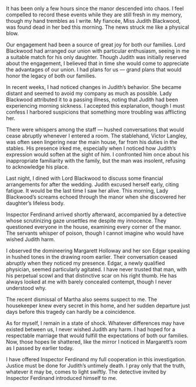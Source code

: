It has been only a few hours since the manor descended into chaos. I feel compelled to record these events while they are still fresh in my memory, though my hand trembles as I write. My fiancée, Miss Judith Blackwood, was found dead in her bed this morning. The news struck me like a physical blow.

Our engagement had been a source of great joy for both our families. Lord Blackwood had arranged our union with particular enthusiasm, seeing in me a suitable match for his only daughter. Though Judith was initially reserved about the engagement, I believed that in time she would come to appreciate the advantages of our union. I had plans for us — grand plans that would honor the legacy of both our families.

In recent weeks, I had noticed changes in Judith’s behavior. She became distant and seemed to avoid my company as much as possible. Lady Blackwood attributed it to a passing illness, noting that Judith had been experiencing morning sickness. I accepted this explanation, though I must confess I harbored suspicions that something more troubling was afflicting her.

There were whispers among the staff — hushed conversations that would cease abruptly whenever I entered a room. The stablehand, Victor Langley, was often seen lingering near the main house, far from his duties in the stables. His presence irked me, especially when I noticed how Judith’s expression would soften at the sight of him. I confronted him once about his inappropriate familiarity with the family, but the man was insolent, refusing to acknowledge his place.

Last night, I dined with Lord Blackwood to discuss some financial arrangements for after the wedding. Judith excused herself early, citing fatigue. It would be the last time I saw her alive. This morning, Lady Blackwood’s screams echoed through the manor when she discovered her daughter’s lifeless body.

Inspector Ferdinand arrived shortly afterward, accompanied by a detective whose scrutinizing gaze unsettles me despite my innocence. They questioned everyone in the house, examining every corner of the manor. The servants whisper of poison, though I cannot imagine who would have wished Judith harm.

I observed the domineering Margarett Holloway and her son Edgar speaking in hushed tones in the drawing room earlier. Their conversation ceased abruptly when they noticed my presence. Edgar, a newly qualified physician, seemed particularly agitated. I have never trusted that man, with his perpetual scowl and that distinctive scar on his right thumb. He has always looked at me with barely concealed contempt, though I never understood why.

The recent dismissal of Martha also seems suspect to me. The housekeeper knew every secret in this home, and her sudden departure just days before this tragedy can hardly be a coincidence.

As for myself, I remain in a state of shock. Whatever differences may have existed between us, I never wished Judith any harm. I had hoped for a respectable marriage that would fulfill the expectations of both our families. Now, those hopes lie shattered, like the mirror I noticed in Margarett’s room as I passed by earlier today.

I have offered Inspector Ferdinand my full cooperation in this investigation. Justice must be done for Judith’s untimely death. I pray only that the truth, whatever it may be, comes to light swiftly.
The detective invited by Inspector Ferdinand introduced himself to me.
